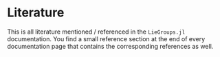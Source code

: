 # Literature

This is all literature mentioned / referenced in the `LieGroups.jl` documentation.
You find a small reference section at the end of every documentation page
that contains the corresponding references as well.

```@bibliography
```